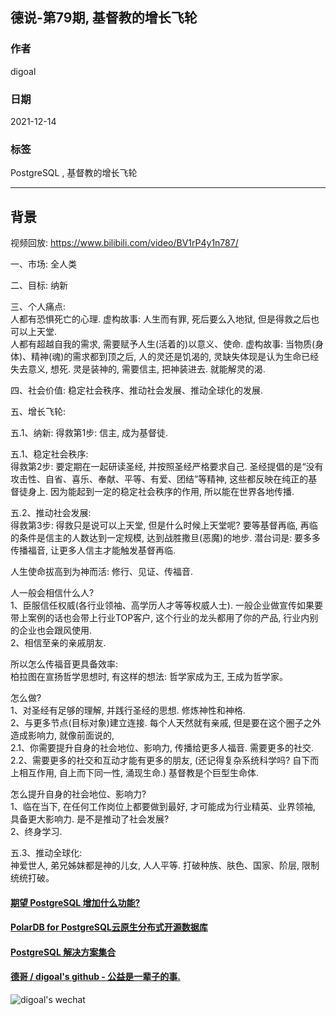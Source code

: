 ## 德说-第79期, 基督教的增长飞轮    
                              
### 作者                              
digoal                              
                              
### 日期                              
2021-12-14                           
                              
### 标签                           
PostgreSQL , 基督教的增长飞轮               
                            
----                            
                            
## 背景                            
视频回放: https://www.bilibili.com/video/BV1rP4y1n787/   
    
一、市场: 全人类      
   
二、目标: 纳新     
   
三、个人痛点:    
人都有恐惧死亡的心理.  虚构故事: 人生而有罪, 死后要么入地狱, 但是得救之后也可以上天堂.     
人都有超越自我的需求, 需要赋予人生(活着的)以意义、使命.  虚构故事: 当物质(身体)、精神(魂)的需求都到顶之后, 人的灵还是饥渴的, 灵缺失体现是认为生命已经失去意义, 想死. 灵是装神的, 需要信主, 把神装进去. 就能解灵的渴.     
   
四、社会价值: 稳定社会秩序、推动社会发展、推动全球化的发展.       
   
五、增长飞轮:     
   
五\.1、纳新: 得救第1步: 信主, 成为基督徒.       
   
五\.1、稳定社会秩序:    
得救第2步: 要定期在一起研读圣经, 并按照圣经严格要求自己. 圣经提倡的是“没有攻击性、自省、喜乐、奉献、平等、有爱、团结”等精神, 这些都反映在纯正的基督徒身上. 因为能起到一定的稳定社会秩序的作用, 所以能在世界各地传播.      
   
五\.2、推动社会发展:     
得救第3步: 得救只是说可以上天堂, 但是什么时候上天堂呢? 要等基督再临, 再临的条件是信主的人数达到一定规模, 达到战胜撒旦(恶魔)的地步. 潜台词是: 要多多传播福音, 让更多人信主才能触发基督再临.     
   
人生使命拔高到为神而活: 修行、见证、传福音.     
   
人一般会相信什么人?   
1、臣服信任权威(各行业领袖、高学历人才等等权威人士). 一般企业做宣传如果要带上案例的话也会带上行业TOP客户, 这个行业的龙头都用了你的产品, 行业内别的企业也会跟风使用.     
2、相信至亲的亲戚朋友.     
   
所以怎么传福音更具备效率:    
柏拉图在宣扬哲学思想时, 有这样的想法: 哲学家成为王, 王成为哲学家。     
   
怎么做?     
1、对圣经有足够的理解, 并践行圣经的思想. 修炼神性和神格.      
2、与更多节点(目标对象)建立连接. 每个人天然就有亲戚, 但是要在这个圈子之外造成影响力, 就像前面说的,     
2\.1、你需要提升自身的社会地位、影响力, 传播给更多人福音. 需要更多的社交.      
2\.2、需要更多的社交和互动才能有更多的朋友, (还记得复杂系统科学吗? 自下而上相互作用, 自上而下同一性, 涌现生命.)  基督教是个巨型生命体.      
   
怎么提升自身的社会地位、影响力?      
1、临在当下, 在任何工作岗位上都要做到最好, 才可能成为行业精英、业界领袖, 具备更大影响力.      是不是推动了社会发展?      
2、终身学习.      
   
五\.3、推动全球化:    
神爱世人, 弟兄姊妹都是神的儿女, 人人平等. 打破种族、肤色、国家、阶层, 限制统统打破。   
   
   
  
#### [期望 PostgreSQL 增加什么功能?](https://github.com/digoal/blog/issues/76 "269ac3d1c492e938c0191101c7238216")
  
  
#### [PolarDB for PostgreSQL云原生分布式开源数据库](https://github.com/ApsaraDB/PolarDB-for-PostgreSQL "57258f76c37864c6e6d23383d05714ea")
  
  
#### [PostgreSQL 解决方案集合](https://yq.aliyun.com/topic/118 "40cff096e9ed7122c512b35d8561d9c8")
  
  
#### [德哥 / digoal's github - 公益是一辈子的事.](https://github.com/digoal/blog/blob/master/README.md "22709685feb7cab07d30f30387f0a9ae")
  
  
![digoal's wechat](../pic/digoal_weixin.jpg "f7ad92eeba24523fd47a6e1a0e691b59")
  
